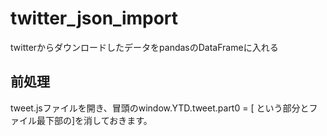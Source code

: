 # twitter_json_import
twitterからダウンロードしたデータをpandasのDataFrameに入れる

## 前処理
tweet.jsファイルを開き、冒頭のwindow.YTD.tweet.part0 = [ という部分とファイル最下部の]を消しておきます。
